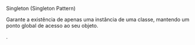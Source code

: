 
Singleton (Singleton Pattern)


Garante a existência de apenas uma instância de uma classe, mantendo um ponto global de acesso ao seu objeto. 

.




